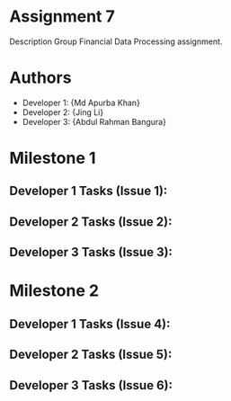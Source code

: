 # Assignment 7
Description
Group Financial Data Processing assignment.

# Authors
- Developer 1: {Md Apurba Khan}
- Developer 2: {Jing Li}
- Developer 3: {Abdul Rahman Bangura}

# Milestone 1
## Developer 1 Tasks (Issue 1):
## Developer 2 Tasks (Issue 2):
## Developer 3 Tasks (Issue 3):

# Milestone 2
## Developer 1 Tasks (Issue 4):
## Developer 2 Tasks (Issue 5):
## Developer 3 Tasks (Issue 6):
